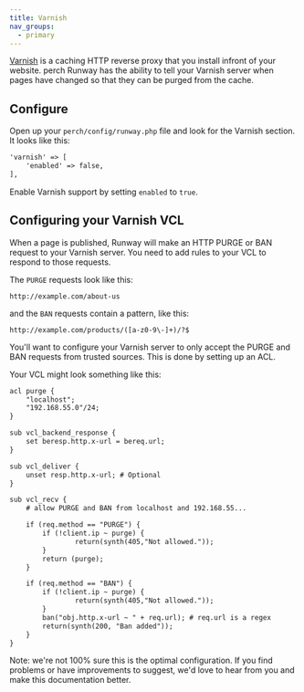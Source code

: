 ```yaml
---
title: Varnish
nav_groups:
  - primary
---
```


[Varnish](https://www.varnish-cache.org) is a caching HTTP reverse proxy that you install infront of your website. perch Runway has the ability to tell your Varnish server when pages have changed so that they can be purged from the cache.

## Configure

Open up your `perch/config/runway.php` file and look for the Varnish section. It looks like this:

```html
'varnish' => [
    'enabled' => false,
],
```

Enable Varnish support by setting `enabled` to `true`.

## Configuring your Varnish VCL

When a page is published, Runway will make an HTTP PURGE or BAN request to your Varnish server. You need to add rules to your VCL to respond to those requests.

The `PURGE` requests look like this:

    http://example.com/about-us

and the `BAN` requests contain a pattern, like this:

    http://example.com/products/([a-z0-9\-]+)/?$

You'll want to configure your Varnish server to only accept the PURGE and BAN requests from trusted sources. This is done by setting up an ACL.

Your VCL might look something like this:

```html
acl purge {
    "localhost";
    "192.168.55.0"/24;
}

sub vcl_backend_response {
	set beresp.http.x-url = bereq.url;
}

sub vcl_deliver {
	unset resp.http.x-url; # Optional
}

sub vcl_recv {
    # allow PURGE and BAN from localhost and 192.168.55...

    if (req.method == "PURGE") {
        if (!client.ip ~ purge) {
                return(synth(405,"Not allowed."));
        }
        return (purge);
    }

    if (req.method == "BAN") {
    	if (!client.ip ~ purge) {
    	        return(synth(405,"Not allowed."));
    	}
    	ban("obj.http.x-url ~ " + req.url); # req.url is a regex
    	return(synth(200, "Ban added"));
    }
}
```

Note: we're not 100% sure this is the optimal configuration. If you find problems or have improvements to suggest, we'd love to hear from you and make this documentation better.
